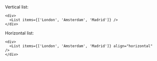 Vertical list:

    <div>
      <List items={['London', 'Amsterdam', 'Madrid']} />
    </div>

Horizontal list:

    <div>
      <List items={['London', 'Amsterdam', 'Madrid']} align="horizontal" />
    </div>
